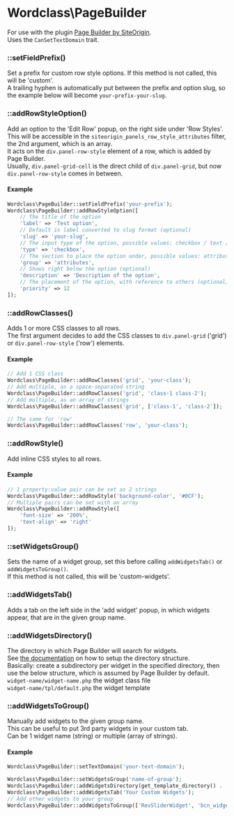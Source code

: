 # Wordclass\PageBuilder
For use with the plugin [Page Builder by SiteOrigin](https://wordpress.org/plugins/siteorigin-panels/).  
Uses the `CanSetTextDomain` trait.

### ::setFieldPrefix()
Set a prefix for custom row style options. If this method is not called, this will be 'custom'.  
A trailing hyphen is automatically put between the prefix and option slug, so the example below will become ```your-prefix-your-slug```.

### ::addRowStyleOption()
Add an option to the 'Edit Row' popup, on the right side under 'Row Styles'.  
This will be accessible in the `siteorigin_panels_row_style_attributes` filter, the 2nd argument, which is an array.  
It acts on the `div.panel-row-style` element of a row, which is added by Page Builder.  
Usually, `div.panel-grid-cell` is the direct child of `div.panel-grid`, but now `div.panel-row-style` comes in between.

#### Example
```php
Wordclass\PageBuilder::setFieldPrefix('your-prefix');
Wordclass\PageBuilder::addRowStyleOption([
    // The title of the option
    'label' => 'Test option',
    // Default is label converted to slug format (optional)
    'slug' => 'your-slug',
    // The input type of the option, possible values: checkbox / text / code / measurement / color / image / select
    'type' => 'checkbox',
    // The section to place the option under, possible values: attributes / layout / design
    'group' => 'attributes',
    // Shows right below the option (optional)
    'description' => 'Description of the option',
    // The placement of the option, with reference to others (optional)
    'priority' => 12
]);
```

### ::addRowClasses()
Adds 1 or more CSS classes to all rows.  
The first argument decides to add the CSS classes to `div.panel-grid` ('grid') or `div.panel-row-style` ('row') elements.

#### Example
```php
// Add 1 CSS class
Wordclass\PageBuilder::addRowClasses('grid', 'your-class');
// Add multiple, as a space-separated string
Wordclass\PageBuilder::addRowClasses('grid', 'class-1 class-2');
// Add multiple, as an array of strings
Wordclass\PageBuilder::addRowClasses('grid', ['class-1', 'class-2']);

// The same for 'row'
Wordclass\PageBuilder::addRowClasses('row', 'your-class');
```

### ::addRowStyle()
Add inline CSS styles to all rows.

#### Example
```php
// 1 property:value pair can be set as 2 strings
Wordclass\PageBuilder::addRowStyle('background-color', '#0CF');
// Multiple pairs can be set with an array
Wordclass\PageBuilder::addRowStyle([
    'font-size' => '200%',
    'text-align' => 'right'
]);
```

### ::setWidgetsGroup()
Sets the name of a widget group, set this before calling `addWidgetsTab()` or `addWidgetsToGroup()`.  
If this method is not called, this will be 'custom-widgets'.

### ::addWidgetsTab()
Adds a tab on the left side in the 'add widget' popup, in which widgets appear, that are in the given group name.

### ::addWidgetsDirectory()
The directory in which Page Builder will search for widgets.  
See [the documentation](https://siteorigin.com/docs/widgets-bundle/getting-started/creating-a-widget/) on how to setup the directory structure.  
Basically: create a subdirectory per widget in the specified directory, then use the below structure, which is assumed by Page Builder by default.  
`widget-name/widget-name.php` the widget class file  
`widget-name/tpl/default.php` the widget template

### ::addWidgetsToGroup()
Manually add widgets to the given group name.  
This can be useful to put 3rd party widgets in your custom tab.  
Can be 1 widget name (string) or multiple (array of strings).

#### Example
```php
Wordclass\PageBuilder::setTextDomain('your-text-domain');

Wordclass\PageBuilder::setWidgetsGroup('name-of-group');
Wordclass\PageBuilder::addWidgetsDirectory(get_template_directory() . '/widgets');
Wordclass\PageBuilder::addWidgetsTab('Your Custom Widgets');
// Add other widgets to your group
Wordclass\PageBuilder::addWidgetsToGroup(['RevSliderWidget', 'bcn_widget']);
```
